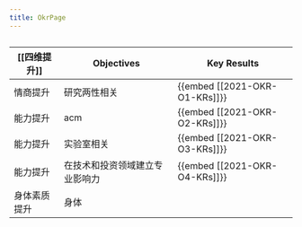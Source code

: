 ```yaml
---
title: OkrPage
---
```


## 
| [[四维提升]] | Objectives | Key Results |
|-|-|-|
| 情商提升 | 研究两性相关 | {{embed [[2021-OKR-O1-KRs]]}} |
| 能力提升 | acm | {{embed [[2021-OKR-O2-KRs]]}} |
| 能力提升| 实验室相关 | {{embed [[2021-OKR-O3-KRs]]}} |
| 能力提升 | 在技术和投资领域建立专业影响力 | {{embed [[2021-OKR-O4-KRs]]}} |
|身体素质提升|身体||
##
